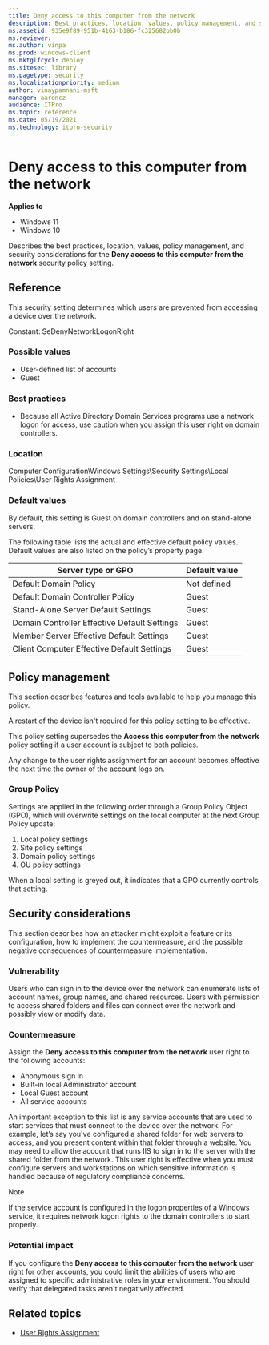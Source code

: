 ```yaml
---
title: Deny access to this computer from the network
description: Best practices, location, values, policy management, and security considerations for the Deny access to this computer from the network security policy setting.
ms.assetid: 935e9f89-951b-4163-b186-fc325682bb0b
ms.reviewer:
ms.author: vinpa
ms.prod: windows-client
ms.mktglfcycl: deploy
ms.sitesec: library
ms.pagetype: security
ms.localizationpriority: medium
author: vinaypamnani-msft
manager: aaroncz
audience: ITPro
ms.topic: reference
ms.date: 05/19/2021
ms.technology: itpro-security
---
```


# Deny access to this computer from the network

**Applies to**
-   Windows 11
-   Windows 10

Describes the best practices, location, values, policy management, and security considerations for the **Deny access to this computer from the network** security policy setting.

## Reference

This security setting determines which users are prevented from accessing a device over the network.

Constant: SeDenyNetworkLogonRight

### Possible values

- User-defined list of accounts
- Guest

### Best practices

- Because all Active Directory Domain Services programs use a network logon for access, use caution when you assign this user right on domain controllers.

### Location

Computer Configuration\\Windows Settings\\Security Settings\\Local Policies\\User Rights Assignment

### Default values

By default, this setting is Guest on domain controllers and on stand-alone servers.

The following table lists the actual and effective default policy values. Default values are also listed on the policy’s property page.


| Server type or GPO | Default value |
| - | - |
| Default Domain Policy | Not defined |
| Default Domain Controller Policy | Guest |
| Stand-Alone Server Default Settings | Guest |
| Domain Controller Effective Default Settings | Guest |
| Member Server Effective Default Settings | Guest |
| Client Computer Effective Default Settings | Guest |

## Policy management

This section describes features and tools available to help you manage this policy.

A restart of the device isn't required for this policy setting to be effective.

This policy setting supersedes the **Access this computer from the network** policy setting if a user account is subject to both policies.

Any change to the user rights assignment for an account becomes effective the next time the owner of the account logs on.

### Group Policy

Settings are applied in the following order through a Group Policy Object (GPO), which will overwrite settings on the local computer at the next Group Policy update:

1. Local policy settings
2. Site policy settings
3. Domain policy settings
4. OU policy settings

When a local setting is greyed out, it indicates that a GPO currently controls that setting.

## Security considerations

This section describes how an attacker might exploit a feature or its configuration, how to implement the countermeasure, and the possible negative consequences of countermeasure implementation.

### Vulnerability

Users who can sign in to the device over the network can enumerate lists of account names, group names, and shared resources. Users with permission to access shared folders and files can connect over the network and possibly view or modify data.

### Countermeasure

Assign the **Deny access to this computer from the network** user right to the following accounts:

- Anonymous sign in
- Built-in local Administrator account
- Local Guest account
- All service accounts

An important exception to this list is any service accounts that are used to start services that must connect to the device over the network. For example, let’s say you've configured a shared folder for web servers to access, and you present content within that folder through a website. You may need to allow the account that runs IIS to sign in to the server with the shared folder from the network. This user right is effective when you must configure servers and workstations on which sensitive information is handled because of regulatory compliance concerns.

> [!NOTE]
> If the service account is configured in the logon properties of a Windows service, it requires network logon rights to the domain controllers to start properly.

### Potential impact

If you configure the **Deny access to this computer from the network** user right for other accounts, you could limit the abilities of users who are assigned to specific administrative roles in your environment. You should verify that delegated tasks aren't negatively affected.

## Related topics

- [User Rights Assignment](user-rights-assignment.md)
